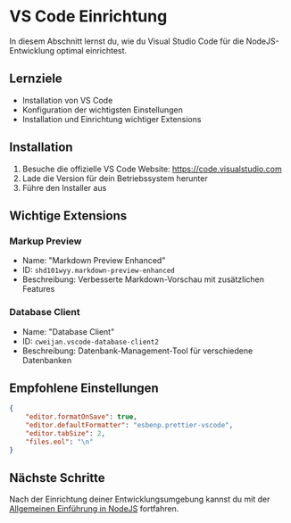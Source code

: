 # VS Code Einrichtung

In diesem Abschnitt lernst du, wie du Visual Studio Code für die NodeJS-Entwicklung optimal einrichtest.

## Lernziele

- Installation von VS Code
- Konfiguration der wichtigsten Einstellungen
- Installation und Einrichtung wichtiger Extensions

## Installation

1. Besuche die offizielle VS Code Website: https://code.visualstudio.com
2. Lade die Version für dein Betriebssystem herunter
3. Führe den Installer aus

## Wichtige Extensions

### Markup Preview
- Name: "Markdown Preview Enhanced"
- ID: `shd101wyy.markdown-preview-enhanced`
- Beschreibung: Verbesserte Markdown-Vorschau mit zusätzlichen Features

### Database Client
- Name: "Database Client"
- ID: `cweijan.vscode-database-client2`
- Beschreibung: Datenbank-Management-Tool für verschiedene Datenbanken

## Empfohlene Einstellungen

```json
{
    "editor.formatOnSave": true,
    "editor.defaultFormatter": "esbenp.prettier-vscode",
    "editor.tabSize": 2,
    "files.eol": "\n"
}
```

## Nächste Schritte

Nach der Einrichtung deiner Entwicklungsumgebung kannst du mit der [Allgemeinen Einführung in NodeJS](../generalIntroduction/README.md) fortfahren. 